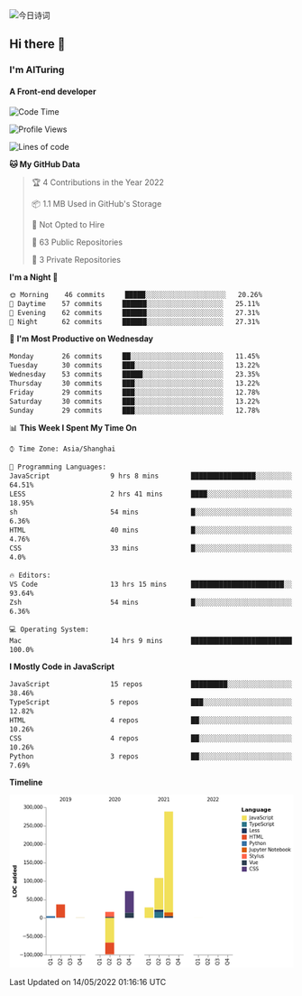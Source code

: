 <img alt="今日诗词" src="https://v2.jinrishici.com/one.svg?font-size=30&spacing=2&color=skyblue" style="max-width:100%; display: block; margin: 0 auto;">

## Hi there 👋
### I'm AITuring
#### A Front-end developer

<!-- <img src="./dhx.gif" width="400px"/> -->

<!--START_SECTION:waka-->
![Code Time](http://img.shields.io/badge/Code%20Time-3%2C396%20hrs%208%20mins-blue)

![Profile Views](http://img.shields.io/badge/Profile%20Views-1-blue)

![Lines of code](https://img.shields.io/badge/From%20Hello%20World%20I%27ve%20Written-456%20Thousand%20lines%20of%20code-blue)

**🐱 My GitHub Data** 

> 🏆 4 Contributions in the Year 2022
 > 
> 📦 1.1 MB Used in GitHub's Storage 
 > 
> 🚫 Not Opted to Hire
 > 
> 📜 63 Public Repositories 
 > 
> 🔑 3 Private Repositories  
 > 
**I'm a Night 🦉** 

```text
🌞 Morning    46 commits     █████░░░░░░░░░░░░░░░░░░░░   20.26% 
🌆 Daytime    57 commits     ██████░░░░░░░░░░░░░░░░░░░   25.11% 
🌃 Evening    62 commits     ██████░░░░░░░░░░░░░░░░░░░   27.31% 
🌙 Night      62 commits     ██████░░░░░░░░░░░░░░░░░░░   27.31%

```
📅 **I'm Most Productive on Wednesday** 

```text
Monday       26 commits     ██░░░░░░░░░░░░░░░░░░░░░░░   11.45% 
Tuesday      30 commits     ███░░░░░░░░░░░░░░░░░░░░░░   13.22% 
Wednesday    53 commits     █████░░░░░░░░░░░░░░░░░░░░   23.35% 
Thursday     30 commits     ███░░░░░░░░░░░░░░░░░░░░░░   13.22% 
Friday       29 commits     ███░░░░░░░░░░░░░░░░░░░░░░   12.78% 
Saturday     30 commits     ███░░░░░░░░░░░░░░░░░░░░░░   13.22% 
Sunday       29 commits     ███░░░░░░░░░░░░░░░░░░░░░░   12.78%

```


📊 **This Week I Spent My Time On** 

```text
⌚︎ Time Zone: Asia/Shanghai

💬 Programming Languages: 
JavaScript               9 hrs 8 mins        ████████████████░░░░░░░░░   64.51% 
LESS                     2 hrs 41 mins       ████░░░░░░░░░░░░░░░░░░░░░   18.95% 
sh                       54 mins             █░░░░░░░░░░░░░░░░░░░░░░░░   6.36% 
HTML                     40 mins             █░░░░░░░░░░░░░░░░░░░░░░░░   4.76% 
CSS                      33 mins             █░░░░░░░░░░░░░░░░░░░░░░░░   4.0%

🔥 Editors: 
VS Code                  13 hrs 15 mins      ███████████████████████░░   93.64% 
Zsh                      54 mins             █░░░░░░░░░░░░░░░░░░░░░░░░   6.36%

💻 Operating System: 
Mac                      14 hrs 9 mins       █████████████████████████   100.0%

```

**I Mostly Code in JavaScript** 

```text
JavaScript               15 repos            █████████░░░░░░░░░░░░░░░░   38.46% 
TypeScript               5 repos             ███░░░░░░░░░░░░░░░░░░░░░░   12.82% 
HTML                     4 repos             ██░░░░░░░░░░░░░░░░░░░░░░░   10.26% 
CSS                      4 repos             ██░░░░░░░░░░░░░░░░░░░░░░░   10.26% 
Python                   3 repos             ██░░░░░░░░░░░░░░░░░░░░░░░   7.69%

```


**Timeline**

![Chart not found](https://raw.githubusercontent.com/AITuring/AITuring/main/charts/bar_graph.png) 


 Last Updated on 14/05/2022 01:16:16 UTC
<!--END_SECTION:waka-->


